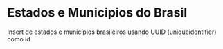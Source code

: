 # Estados e Municipios do Brasil
Insert de estados e municípios brasileiros usando UUID (uniqueidentifier) como id
